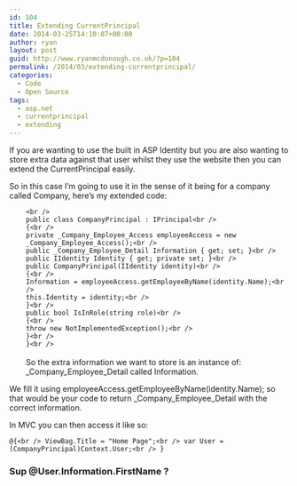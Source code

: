 ```yaml
---
id: 104
title: Extending CurrentPrincipal
date: 2014-03-25T14:10:07+00:00
author: ryan
layout: post
guid: http://www.ryanmcdonough.co.uk/?p=104
permalink: /2014/03/extending-currentprincipal/
categories:
  - Code
  - Open Source
tags:
  - asp.net
  - currentprincipal
  - extending
---
```

If you are wanting to use the built in ASP Identity but you are also wanting to store extra data against that user whilst they use the website then you can extend the CurrentPrincipal easily.

So in this case I&#8217;m going to use it in the sense of it being for a company called Company, here&#8217;s my extended code:

<p style="padding-left: 30px;">
  <code>&lt;br />
public class CompanyPrincipal : IPrincipal&lt;br />
{&lt;br />
private _Company_Employee_Access employeeAccess = new _Company_Employee_Access();&lt;br />
public _Company_Employee_Detail Information { get; set; }&lt;br />
public IIdentity Identity { get; private set; }&lt;br />
public CompanyPrincipal(IIdentity identity)&lt;br />
{&lt;br />
Information = employeeAccess.getEmployeeByName(identity.Name);&lt;br />
this.Identity = identity;&lt;br />
}&lt;br />
public bool IsInRole(string role)&lt;br />
{&lt;br />
throw new NotImplementedException();&lt;br />
}&lt;br />
}&lt;br />
</code><br /> So the extra information we want to store is an instance of: _Company_Employee_Detail called Information.
</p>

We fill it using employeeAccess.getEmployeeByName(identity.Name); so that would be your code to return \_Company\_Employee_Detail with the correct information.

In MVC you can then access it like so:

`@{<br />
ViewBag.Title = "Home Page";<br />
var User = (CompanyPrincipal)Context.User;<br />
}`

### Sup @User.Information.FirstName ?

&nbsp;